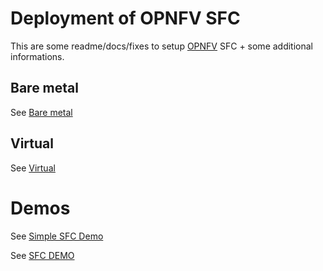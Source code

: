 # Deployment of OPNFV SFC

This are some readme/docs/fixes to setup [OPNFV](https://www.opnfv.org/) SFC + some additional informations.

## Bare metal

See [Bare metal](docs/bare-metal.md)

## Virtual

See [Virtual](docs/virtual.md)

# Demos

See [Simple SFC Demo](docs/sfc_simple_demo.md)

See [SFC DEMO](docs/sfc_demo.md)
